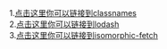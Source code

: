 1.[点击这里你可以链接到classnames](https://github.com/JedWatson/classnames)<br />
2.[点击这里你可以链接到lodash](https://github.com/lodash/lodash)<br />
3.[点击这里你可以链接到isomorphic-fetch](https://github.com/matthew-andrews/isomorphic-fetch)<br />

